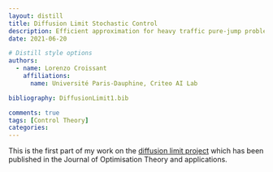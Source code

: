 ```yaml
---
layout: distill
title: Diffusion Limit Stochastic Control
description: Efficient approximation for heavy traffic pure-jump problems
date: 2021-06-20

# Distill style options
authors:
  - name: Lorenzo Croissant
    affiliations:
      name: Université Paris-Dauphine, Criteo AI Lab

bibliography: DiffusionLimit1.bib

comments: true
tags: [Control Theory]
categories: 
---
```


This is the first part of my work on the [diffusion limit project](/_projects/Diffusion_limit.md) which has been published in the Journal of Optimisation Theory and applications<d-cite key="ABC22"></d-cite>. 


